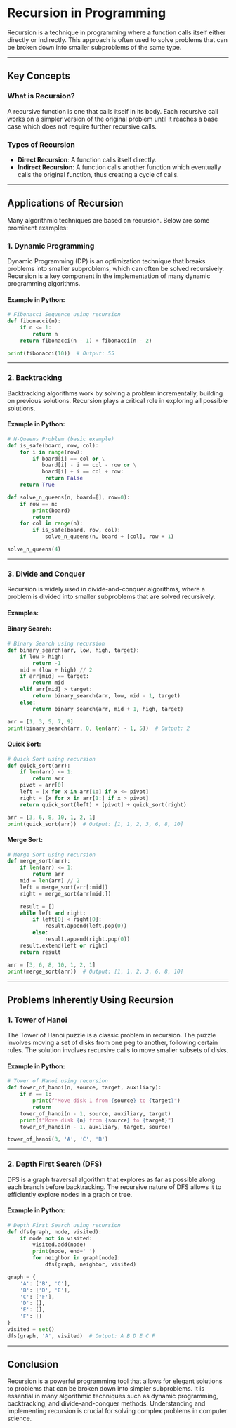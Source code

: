 # Recursion in Programming

Recursion is a technique in programming where a function calls itself either directly or indirectly. This approach is often used to solve problems that can be broken down into smaller subproblems of the same type.

---

## Key Concepts

### What is Recursion?
A recursive function is one that calls itself in its body. Each recursive call works on a simpler version of the original problem until it reaches a base case which does not require further recursive calls.

### Types of Recursion
- **Direct Recursion**: A function calls itself directly.
- **Indirect Recursion**: A function calls another function which eventually calls the original function, thus creating a cycle of calls.

---

## Applications of Recursion

Many algorithmic techniques are based on recursion. Below are some prominent examples:

### 1. Dynamic Programming
Dynamic Programming (DP) is an optimization technique that breaks problems into smaller subproblems, which can often be solved recursively. Recursion is a key component in the implementation of many dynamic programming algorithms.

#### Example in Python:
```python
# Fibonacci Sequence using recursion
def fibonacci(n):
    if n <= 1:
        return n
    return fibonacci(n - 1) + fibonacci(n - 2)

print(fibonacci(10))  # Output: 55
```

---

### 2. Backtracking
Backtracking algorithms work by solving a problem incrementally, building on previous solutions. Recursion plays a critical role in exploring all possible solutions.

#### Example in Python:
```python
# N-Queens Problem (basic example)
def is_safe(board, row, col):
    for i in range(row):
        if board[i] == col or \
           board[i] - i == col - row or \
           board[i] + i == col + row:
            return False
    return True

def solve_n_queens(n, board=[], row=0):
    if row == n:
        print(board)
        return
    for col in range(n):
        if is_safe(board, row, col):
            solve_n_queens(n, board + [col], row + 1)

solve_n_queens(4)
```

---

### 3. Divide and Conquer
Recursion is widely used in divide-and-conquer algorithms, where a problem is divided into smaller subproblems that are solved recursively. 

#### Examples:

#### Binary Search:
```python
# Binary Search using recursion
def binary_search(arr, low, high, target):
    if low > high:
        return -1
    mid = (low + high) // 2
    if arr[mid] == target:
        return mid
    elif arr[mid] > target:
        return binary_search(arr, low, mid - 1, target)
    else:
        return binary_search(arr, mid + 1, high, target)

arr = [1, 3, 5, 7, 9]
print(binary_search(arr, 0, len(arr) - 1, 5))  # Output: 2
```

#### Quick Sort:
```python
# Quick Sort using recursion
def quick_sort(arr):
    if len(arr) <= 1:
        return arr
    pivot = arr[0]
    left = [x for x in arr[1:] if x <= pivot]
    right = [x for x in arr[1:] if x > pivot]
    return quick_sort(left) + [pivot] + quick_sort(right)

arr = [3, 6, 8, 10, 1, 2, 1]
print(quick_sort(arr))  # Output: [1, 1, 2, 3, 6, 8, 10]
```

#### Merge Sort:
```python
# Merge Sort using recursion
def merge_sort(arr):
    if len(arr) <= 1:
        return arr
    mid = len(arr) // 2
    left = merge_sort(arr[:mid])
    right = merge_sort(arr[mid:])

    result = []
    while left and right:
        if left[0] < right[0]:
            result.append(left.pop(0))
        else:
            result.append(right.pop(0))
    result.extend(left or right)
    return result

arr = [3, 6, 8, 10, 1, 2, 1]
print(merge_sort(arr))  # Output: [1, 1, 2, 3, 6, 8, 10]
```

---

## Problems Inherently Using Recursion

### 1. Tower of Hanoi
The Tower of Hanoi puzzle is a classic problem in recursion. The puzzle involves moving a set of disks from one peg to another, following certain rules. The solution involves recursive calls to move smaller subsets of disks.

#### Example in Python:
```python
# Tower of Hanoi using recursion
def tower_of_hanoi(n, source, target, auxiliary):
    if n == 1:
        print(f"Move disk 1 from {source} to {target}")
        return
    tower_of_hanoi(n - 1, source, auxiliary, target)
    print(f"Move disk {n} from {source} to {target}")
    tower_of_hanoi(n - 1, auxiliary, target, source)

tower_of_hanoi(3, 'A', 'C', 'B')
```

---

### 2. Depth First Search (DFS)
DFS is a graph traversal algorithm that explores as far as possible along each branch before backtracking. The recursive nature of DFS allows it to efficiently explore nodes in a graph or tree.

#### Example in Python:
```python
# Depth First Search using recursion
def dfs(graph, node, visited):
    if node not in visited:
        visited.add(node)
        print(node, end=' ')
        for neighbor in graph[node]:
            dfs(graph, neighbor, visited)

graph = {
    'A': ['B', 'C'],
    'B': ['D', 'E'],
    'C': ['F'],
    'D': [],
    'E': [],
    'F': []
}
visited = set()
dfs(graph, 'A', visited)  # Output: A B D E C F
```

---

## Conclusion
Recursion is a powerful programming tool that allows for elegant solutions to problems that can be broken down into simpler subproblems. It is essential in many algorithmic techniques such as dynamic programming, backtracking, and divide-and-conquer methods. Understanding and implementing recursion is crucial for solving complex problems in computer science.
